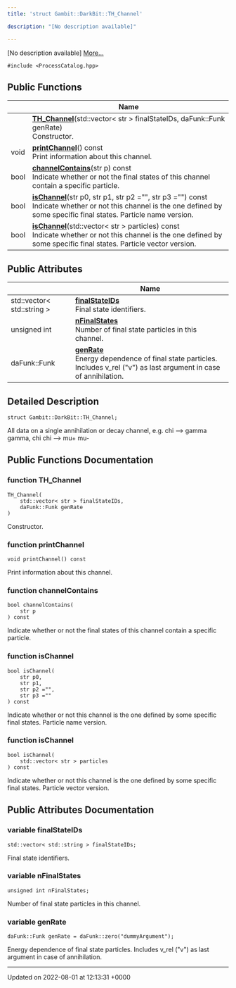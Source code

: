 ```yaml
---
title: 'struct Gambit::DarkBit::TH_Channel'

description: "[No description available]"

---
```









[No description available] [More...](#detailed-description)


`#include <ProcessCatalog.hpp>`

## Public Functions

|                | Name           |
| -------------- | -------------- |
| | **[TH_Channel](/documentation/code/classes/structgambit_1_1darkbit_1_1th__channel/#function-th-channel)**(std::vector< str > finalStateIDs, daFunk::Funk genRate)<br>Constructor.  |
| void | **[printChannel](/documentation/code/classes/structgambit_1_1darkbit_1_1th__channel/#function-printchannel)**() const<br>Print information about this channel.  |
| bool | **[channelContains](/documentation/code/classes/structgambit_1_1darkbit_1_1th__channel/#function-channelcontains)**(str p) const<br>Indicate whether or not the final states of this channel contain a specific particle.  |
| bool | **[isChannel](/documentation/code/classes/structgambit_1_1darkbit_1_1th__channel/#function-ischannel)**(str p0, str p1, str p2 ="", str p3 ="") const<br>Indicate whether or not this channel is the one defined by some specific final states. Particle name version.  |
| bool | **[isChannel](/documentation/code/classes/structgambit_1_1darkbit_1_1th__channel/#function-ischannel)**(std::vector< str > particles) const<br>Indicate whether or not this channel is the one defined by some specific final states. Particle vector version.  |

## Public Attributes

|                | Name           |
| -------------- | -------------- |
| std::vector< std::string > | **[finalStateIDs](/documentation/code/classes/structgambit_1_1darkbit_1_1th__channel/#variable-finalstateids)** <br>Final state identifiers.  |
| unsigned int | **[nFinalStates](/documentation/code/classes/structgambit_1_1darkbit_1_1th__channel/#variable-nfinalstates)** <br>Number of final state particles in this channel.  |
| daFunk::Funk | **[genRate](/documentation/code/classes/structgambit_1_1darkbit_1_1th__channel/#variable-genrate)** <br>Energy dependence of final state particles. Includes v_rel ("v") as last argument in case of annihilation.  |

## Detailed Description

```
struct Gambit::DarkBit::TH_Channel;
```


All data on a single annihilation or decay channel, e.g. chi --> gamma gamma, chi chi --> mu+ mu- 

## Public Functions Documentation

### function TH_Channel

```
TH_Channel(
    std::vector< str > finalStateIDs,
    daFunk::Funk genRate
)
```

Constructor. 

### function printChannel

```
void printChannel() const
```

Print information about this channel. 

### function channelContains

```
bool channelContains(
    str p
) const
```

Indicate whether or not the final states of this channel contain a specific particle. 

### function isChannel

```
bool isChannel(
    str p0,
    str p1,
    str p2 ="",
    str p3 =""
) const
```

Indicate whether or not this channel is the one defined by some specific final states. Particle name version. 

### function isChannel

```
bool isChannel(
    std::vector< str > particles
) const
```

Indicate whether or not this channel is the one defined by some specific final states. Particle vector version. 

## Public Attributes Documentation

### variable finalStateIDs

```
std::vector< std::string > finalStateIDs;
```

Final state identifiers. 

### variable nFinalStates

```
unsigned int nFinalStates;
```

Number of final state particles in this channel. 

### variable genRate

```
daFunk::Funk genRate = daFunk::zero("dummyArgument");
```

Energy dependence of final state particles. Includes v_rel ("v") as last argument in case of annihilation. 

-------------------------------

Updated on 2022-08-01 at 12:13:31 +0000